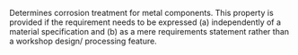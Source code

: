 ﻿Determines corrosion treatment for metal components. This property is provided if the requirement needs to be expressed (a) independently of a material specification and (b) as a mere requirements statement rather than a workshop design/ processing feature.